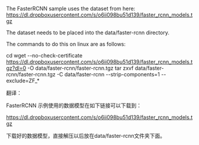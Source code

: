 The FasterRCNN sample uses the dataset from here:
https://dl.dropboxusercontent.com/s/o6ii098bu51d139/faster_rcnn_models.tgz

The dataset needs to be placed into the data/faster-rcnn directory.

The commands to do this on linux are as follows:

cd <TensorRT directory>
wget --no-check-certificate https://dl.dropboxusercontent.com/s/o6ii098bu51d139/faster_rcnn_models.tgz?dl=0 -O data/faster-rcnn/faster-rcnn.tgz
tar zxvf data/faster-rcnn/faster-rcnn.tgz -C data/faster-rcnn --strip-components=1 --exclude=ZF_*

翻译：

FasterRCNN 示例使用的数据模型在如下链接可以下载到：

https://dl.dropboxusercontent.com/s/o6ii098bu51d139/faster_rcnn_models.tgz

下载好的数据模型，直接解压以后放在data/faster-rcnn文件夹下面。